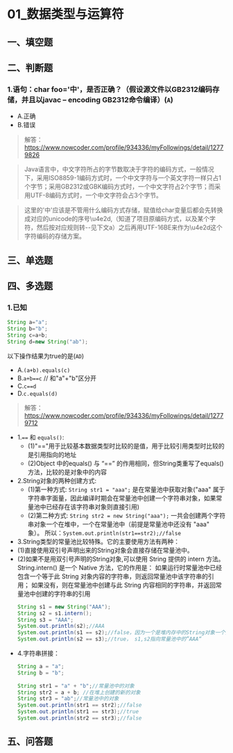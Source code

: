 # 01_数据类型与运算符

## 一、填空题

## 二、判断题
### 1.语句：char foo='中'，是否正确？（假设源文件以GB2312编码存储，并且以javac – encoding GB2312命令编译）(`A`)
+ A.正确
+ B.错误

> 解答：https://www.nowcoder.com/profile/934336/myFollowings/detail/12779826

> Java语言中，中文字符所占的字节数取决于字符的编码方式，一般情况下，采用ISO8859-1编码方式时，一个中文字符与一个英文字符一样只占1个字节；采用GB2312或GBK编码方式时，一个中文字符占2个字节；而采用UTF-8编码方式时，一个中文字符会占3个字节。

> 这里的'中'应该是不管用什么编码方式存储，赋值给char变量后都会先转换成对应的unicode的序号\u4e2d,（知道了项目原编码方式，以及某个字符，然后按对应规则转--见下文a）之后再用UTF-16BE来作为\u4e2d这个字符编码的存储方案。


## 三、单选题

## 四、多选题
### 1.已知
```java
String a="a";
String b="b";
String c=a+b;
String d=new String("ab");
```
以下操作结果为true的是(`AD`)

+ A.`(a+b).equals(c)`
+ B.`a+b==c` // 和"a"+"b"区分开
+ C.`c==d`
+ D.`c.equals(d)`

> 解答：https://www.nowcoder.com/profile/934336/myFollowings/detail/12779712

+ 1.`==` 和 `equals()`:
  + (1)"=="用于比较基本数据类型时比较的是值，用于比较引用类型时比较的是引用指向的地址
  + (2)Object 中的equals() 与 “==” 的作用相同，但String类重写了equals()方法，比较的是对象中的内容
+ 2.String对象的两种创建方式:
  + (1)第一种方式: `String str1 = "aaa";`  是在常量池中获取对象("aaa" 属于字符串字面量，因此编译时期会在常量池中创建一个字符串对象，如果常量池中已经存在该字符串对象则直接引用)
  + (2)第二种方式: `String str2 = new String("aaa");` 一共会创建两个字符串对象一个在堆中，一个在常量池中（前提是常量池中还没有 "aaa" 象）。
     所以：`System.out.println(str1==str2);//false`
+ 3.String类型的常量池比较特殊。它的主要使用方法有两种：
+ (1)直接使用双引号声明出来的String对象会直接存储在常量池中。
+ (2)如果不是用双引号声明的String对象,可以使用 String 提供的 intern 方法。 String.intern() 是一个 Native 方法，它的作用是： 如果运行时常量池中已经包含一个等于此 String 对象内容的字符串，则返回常量池中该字符串的引用； 如果没有，则在常量池中创建与此 String 内容相同的字符串，并返回常量池中创建的字符串的引用
    ```java
    String s1 = new String("AAA");
    String s2 = s1.intern();
    String s3 = "AAA";
    System.out.println(s2);//AAA
    System.out.println(s1 == s2);//false，因为一个是堆内存中的String对象一个是常量池中的String对象，
    System.out.println(s2 == s3);//true， s1,s2指向常量池中的”AAA“
    ```
+ 4.字符串拼接：
    ```java
    String a = "a";
    String b = "b";
         
    String str1 = "a" + "b";//常量池中的对象
    String str2 = a + b; //在堆上创建的新的对象     
    String str3 = "ab";//常量池中的对象
    System.out.println(str1 == str2);//false
    System.out.println(str1 == str3);//true 
    System.out.println(str2 == str3);//false
    ```
## 五、问答题